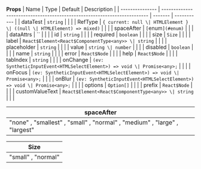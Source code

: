 **Props**
| Name | Type | Default | Description |
| --------------- | ------------------------------------------------------------------------ | ------- | ----------- |
| dataTest | `string` | | |
| RefType | `{ current: null \| HTMLElement } \| ((null \| HTMLElement) => mixed)` | | |
| spaceAfter | `[`enum`](#enum)` | | |
| dataAttrs | `` | | |
| id | `string` | | |
| required | `boolean` | | |
| size | `Size` | | |
| label | `React$Element<React$ComponentType<any>> \| string` | | |
| placeholder | `string` | | |
| value | `string \| number` | | |
| disabled | `boolean` | | |
| name | `string` | | |
| error | `React$Node` | | |
| help | `React$Node` | | |
| tabIndex | `string` | | |
| onChange | `(ev: SyntheticInputEvent<HTMLSelectElement>) => void \| Promise<any>;` | | |
| onFocus | `(ev: SyntheticInputEvent<HTMLSelectElement>) => void \| Promise<any>;` | | |
| onBlur | `(ev: SyntheticInputEvent<HTMLSelectElement>) => void \| Promise<any>;` | | |
| options | `Option[]` | | |
| prefix | `React$Node` | | |
| customValueText | `React$Element<React$ComponentType<any>> \| string` | | |

| **spaceAfter**                                                            |
| ------------------------------------------------------------------------- |
| "none" , "smallest" , "small" , "normal" , "medium" , "large" , "largest" |

| **Size**           |
| ------------------ |
| "small" , "normal" |
